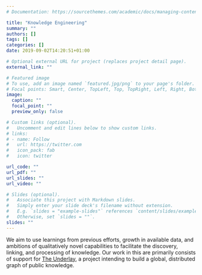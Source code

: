 ```yaml
---
# Documentation: https://sourcethemes.com/academic/docs/managing-content/

title: "Knowledge Engineering"
summary: ""
authors: []
tags: []
categories: []
date: 2019-09-02T14:20:51+01:00

# Optional external URL for project (replaces project detail page).
external_link: ""

# Featured image
# To use, add an image named `featured.jpg/png` to your page's folder.
# Focal points: Smart, Center, TopLeft, Top, TopRight, Left, Right, BottomLeft, Bottom, BottomRight.
image:
  caption: ""
  focal_point: ""
  preview_only: false

# Custom links (optional).
#   Uncomment and edit lines below to show custom links.
# links:
# - name: Follow
#   url: https://twitter.com
#   icon_pack: fab
#   icon: twitter

url_code: ""
url_pdf: ""
url_slides: ""
url_video: ""

# Slides (optional).
#   Associate this project with Markdown slides.
#   Simply enter your slide deck's filename without extension.
#   E.g. `slides = "example-slides"` references `content/slides/example-slides.md`.
#   Otherwise, set `slides = ""`.
slides: ""
---
```


We aim to use learnings from previous efforts, growth in available data, and ambitions of qualitatively novel capabilities to facilitate the discovery, linking, and processing of knowledge.  Our work in this are primarily consists of support for [The Underlay](https://underlay.mit.edu/), a project intending to build a global, distributed graph of public knowledge.
